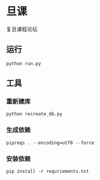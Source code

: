 # 旦课

复旦课程论坛

## 运行

```shell
python run.py
```

## 工具

### 重新建库

```shell
python recreate_db.py
```

### 生成依赖

```shell
pipreqs . --encoding=utf8 --force
```

### 安装依赖

```shell
pip install -r requriements.txt
```
